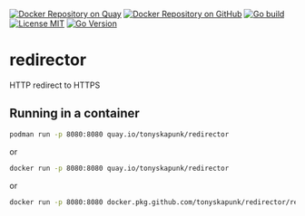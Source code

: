 [![Docker Repository on Quay](https://quay.io/repository/tonyskapunk/redirector/status "Docker Repository on Quay")](https://quay.io/repository/tonyskapunk/redirector)
[![Docker Repository on GitHub](https://img.shields.io/github/workflow/status/tonyskapunk/redirector/Docker?label=docker&style=plastic)](https://github.com/tonyskapunk/redirector/packages)
[![Go build](https://img.shields.io/github/workflow/status/tonyskapunk/redirector/Go?style=plastic)](https://github.com/tonyskapunk/redirector/actions?query=workflow%3AGo)
[![License MIT](https://img.shields.io/github/license/tonyskapunk/redirector?style=plastic)](https://github.com/tonyskapunk/redirector/blob/main/LICENSE)
[![Go Version](https://img.shields.io/github/go-mod/go-version/tonyskapunk/redirector?style=plastic)](https://github.com/tonyskapunk/redirector/)

# redirector

HTTP redirect to HTTPS

## Running in a container

```bash
podman run -p 8080:8080 quay.io/tonyskapunk/redirector
```

or

```bash
docker run -p 8080:8080 quay.io/tonyskapunk/redirector
```

or

```bash
docker run -p 8080:8080 docker.pkg.github.com/tonyskapunk/redirector/redirector:latest
```
